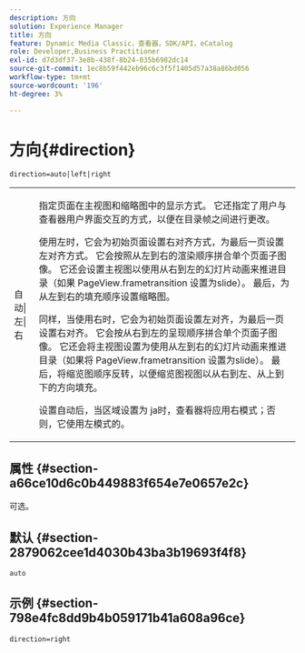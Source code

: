```yaml
---
description: 方向
solution: Experience Manager
title: 方向
feature: Dynamic Media Classic，查看器，SDK/API，eCatalog
role: Developer,Business Practitioner
exl-id: d7d3df37-3e8b-438f-8b24-035b6982dc14
source-git-commit: 1ec8b59f442eb96c6c3f5f1405d57a38a86bd056
workflow-type: tm+mt
source-wordcount: '196'
ht-degree: 3%

---
```


# 方向{#direction}

`direction=auto|left|right`

<table id="table_1D425B7685D448459CD3FE8D683C813C"> 
 <tbody> 
  <tr> 
   <td colname="col1"> <p> <span class="codeph"> 自动|左|右  </span> </p> </td> 
   <td colname="col2"> <p>指定页面在主视图和缩略图中的显示方式。 它还指定了用户与查看器用户界面交互的方式，以便在目录帧之间进行更改。 </p> <p>使用<span class="codeph">左</span>时，它会为初始页面设置右对齐方式，为最后一页设置左对齐方式。 它会按照从左到右的渲染顺序拼合单个页面子图像。 它还会设置主视图以使用从右到左的幻灯片动画来推进目录（如果<span class="codeph"> PageView.frametransition </span>设置为slide）。 最后，为从左到右的填充顺序设置缩略图。 </p> <p>同样，当使用<span class="codeph">右</span>时，它会为初始页面设置左对齐，为最后一页设置右对齐。 它会按从右到左的呈现顺序拼合单个页面子图像。 它还会将主视图设置为使用从左到右的幻灯片动画来推进目录（如果将<span class="codeph"> PageView.frametransition </span>设置为slide）。 最后，将缩览图顺序反转，以便缩览图视图以从右到左、从上到下的方向填充。 </p> <p>设置<span class="codeph">自动</span>后，当区域设置为<span class="codeph"> ja时，查看器将应用<span class="codeph">右</span>模式；</span>否则，它使用左</span>模式的<span class="codeph">。 </span></p> </td> 
  </tr> 
 </tbody> 
</table>

## 属性 {#section-a66ce10d6c0b449883f654e7e0657e2c}

可选。

## 默认 {#section-2879062cee1d4030b43ba3b19693f4f8}

`auto`

## 示例 {#section-798e4fc8dd9b4b059171b41a608a96ce}

`direction=right`
